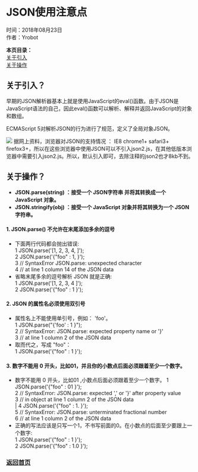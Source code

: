 # JSON使用注意点  
时间：2018年08月23日  
作者：Yrobot  

__本页目录：__   
[关于引入](#import)  
[关于操作](#todo)  


<a href="" id="import"></a>

## 关于引入？
早期的JSON解析器基本上就是使用JavaScript的eval()函数。由于JSON是JavaScript语法的自己，因此eval()函数可以解析、解释并返回JavaScript的对象和数组。

ECMAScript 5对解析JSON的行为进行了规范，定义了全局对象JSON。

![](https://ws2.sinaimg.cn/large/006tNbRwgy1fuklqfg3zcj30hi06sjro.jpg)
据网上资料，浏览器对JSON的支持情况 ： IE8 chrome1+ safari3+ firefox3+，所以在这些浏览器中使用JSON可以不引入json2.js，在其他低版本浏览器中需要引入json2.js。所以，默认引入即可，去除注释的json2也才8kb不到。

<a href="" id="todo"></a>

## 关于操作？
-  __JSON.parse(string) ：接受一个 JSON字符串 并将其转换成一个 JavaScript 对象。__
-  __JSON.stringify(obj) ：接受一个 JavaScript 对象并将其转换为一个 JSON字符串。__

#### 1. __JSON.parse() 不允许在末尾添加多余的逗号__  
- 下面两行代码都会抛出错误:  
1 JSON.parse('[1, 2, 3, 4, ]');  
2 JSON.parse('{"foo" : 1, }');  
3 // SyntaxError JSON.parse: unexpected character   
4 // at line 1 column 14 of the JSON data  
- 省略末尾多余的逗号解析 JSON 就是正确:  
1 JSON.parse('[1, 2, 3, 4 ]');  
2 JSON.parse('{"foo" : 1 }');  

#### 2. __JSON 的属性名必须使用双引号__  
- 属性名上不能使用单引号，例如： 'foo'。  
1 JSON.parse("{'foo' : 1 }");  
2 // SyntaxError: JSON.parse: expected property name or '}'   
3 // at line 1 column 2 of the JSON data  
- 取而代之，写成 "foo"：  
1 JSON.parse('{"foo" : 1 }');  

#### 3. __数字不能用 0 开头，比如01，并且你的小数点后面必须跟着至少一个数字。__  
- 数字不能用 0 开头，比如01 ,小数点后面必须跟着至少一个数字。
1 JSON.parse('{"foo" : 01 }');  
2 // SyntaxError: JSON.parse: expected ',' or '}' after property value   
3 // in object at line 1 column 2 of the JSON data  
|
4 JSON.parse('{"foo" : 1. }');   
5 // SyntaxError: JSON.parse: unterminated fractional number   
6 // at line 1 column 2 of the JSON data  
- 正确的写法应该是只写一个1，不书写前面的0。在小数点的后面至少要跟上一个数字:  
1 JSON.parse('{"foo" : 1 }');  
2 JSON.parse('{"foo" : 1.0 }');  
   


### [返回首页](/README.md)


